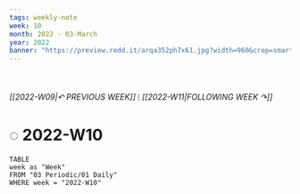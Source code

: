 ```yaml
---
tags: weekly-note
week: 10
month: 2022 - 03-March
year: 2022
banner: "https://preview.redd.it/arqa352ph7x61.jpg?width=960&crop=smart&auto=webp&s=84f9245d607b029667d5bfc4abf36547fc6213de"
---
```

⠀
###### [[2022-W09|↶ PREVIOUS WEEK]] ⁝ [[2022-W11|FOLLOWING WEEK ↷]]
# ◌ 2022-W10
```dataview
TABLE
week as "Week"
FROM "03 Periodic/01 Daily"
WHERE week = "2022-W10"
```